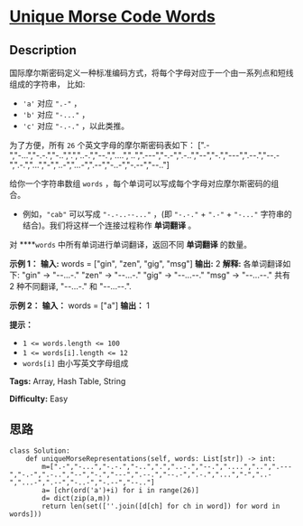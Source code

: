 # [Unique Morse Code Words][title]

## Description

国际摩尔斯密码定义一种标准编码方式，将每个字母对应于一个由一系列点和短线组成的字符串， 比如:

  * `'a'` 对应 `".-"` ，
  * `'b'` 对应 `"-..."` ，
  * `'c'` 对应 `"-.-."` ，以此类推。

为了方便，所有 `26` 个英文字母的摩尔斯密码表如下：
            [".-","-...","-.-.","-..",".","..-.","--.","....","..",".---","-.-",".-..","--","-.","---",".--.","--.-",".-.","...","-","..-","...-",".--","-..-","-.--","--.."]

给你一个字符串数组 `words` ，每个单词可以写成每个字母对应摩尔斯密码的组合。

  * 例如，`"cab"` 可以写成 `"-.-..--..."` ，(即 `"-.-."` \+ `".-"` \+ `"-..."` 字符串的结合)。我们将这样一个连接过程称作 **单词翻译** 。

对 ****`words` 中所有单词进行单词翻译，返回不同 **单词翻译** 的数量。



**示例 1：**
            **输入:** words = ["gin", "zen", "gig", "msg"]    **输出:** 2    **解释:**    各单词翻译如下:    "gin" -> "--...-."    "zen" -> "--...-."    "gig" -> "--...--."    "msg" -> "--...--."        共有 2 种不同翻译, "--...-." 和 "--...--.".    

**示例 2：**
            **输入：** words = ["a"]    **输出：** 1    



**提示：**

  * `1 <= words.length <= 100`
  * `1 <= words[i].length <= 12`
  * `words[i]` 由小写英文字母组成


**Tags:** Array, Hash Table, String

**Difficulty:** Easy

## 思路

``` python3
class Solution:
    def uniqueMorseRepresentations(self, words: List[str]) -> int:
        m=[".-","-...","-.-.","-..",".","..-.","--.","....","..",".---","-.-",".-..","--","-.","---",".--.","--.-",".-.","...","-","..-","...-",".--","-..-","-.--","--.."]
        a= [chr(ord('a')+i) for i in range(26)]
        d= dict(zip(a,m))
        return len(set([''.join([d[ch] for ch in word]) for word in words]))
```

[title]: https://leetcode-cn.com/problems/unique-morse-code-words
